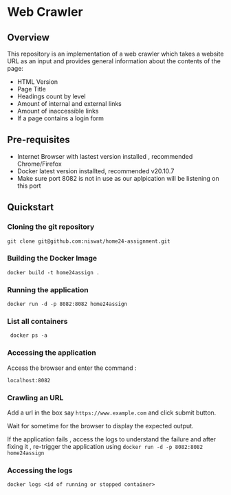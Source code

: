 # Web Crawler

## Overview
This repository is an implementation of a web crawler which takes a website URL as an input and provides general information
about the contents of the page:
- HTML Version
- Page Title
- Headings count by level
- Amount of internal and external links
- Amount of inaccessible links
- If a page contains a login form

## Pre-requisites
- Internet Browser with lastest version installed , recommended Chrome/Firefox
- Docker latest version installted, recommended v20.10.7
- Make sure port 8082 is not in use as our aplpication will be listening on this port

## Quickstart

### Cloning the git repository
```
git clone git@github.com:niswat/home24-assignment.git
```
### Building the Docker Image
```
docker build -t home24assign .
```

### Running the application 
```
docker run -d -p 8082:8082 home24assign
```
### List all containers
```
 docker ps -a
```
### Accessing the application

Access the browser and enter the command : 
```
localhost:8082
```
### Crawling an URL

Add a url in the box say `https://www.example.com` and click submit button.

Wait for sometime for the browser to display the expected output.

If the application fails , access the logs to understand the failure and after fixing it , re-trigger the application using `docker run -d -p 8082:8082 home24assign`

### Accessing the logs

```
docker logs <id of running or stopped container>
```

